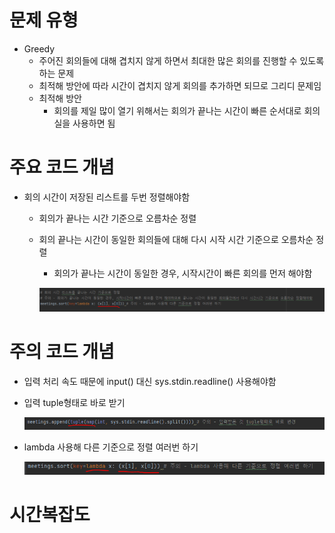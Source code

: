 # 문제 유형 
- Greedy
  - 주어진 회의들에 대해 겹치지 않게 하면서 최대한 많은 회의를 진행할 수 있도록 하는 문제 
  - 최적해 방안에 따라 시간이 겹치지 않게 회의를 추가하면 되므로 그리디 문제임 
  - 최적해 방안
    - 회의를 제일 많이 열기 위해서는 회의가 끝나는 시간이 빠른 순서대로 회의실을 사용하면 됨

# 주요 코드 개념
- 회의 시간이 저장된 리스트를 두번 정렬해야함
  - 회의가 끝나는 시간 기준으로 오름차순 정렬
  - 회의 끝나는 시간이 동일한 회의들에 대해 다시 시작 시간 기준으로 오름차순 정렬
    - 회의가 끝나는 시간이 동일한 경우, 시작시간이 빠른 회의를 먼저 해야함

    ![img.png](../이미지/회의실배정_1.png)
  
# 주의 코드 개념
- 입력 처리 속도 때문에 input() 대신 sys.stdin.readline() 사용해야함

- 입력 tuple형태로 바로 받기

  ![img_2.png](../이미지/회의실배정_2.png)

- lambda 사용해 다른 기준으로 정렬 여러번 하기
  
  ![img_1.png](../이미지/회의실배정_3.png)

# 시간복잡도